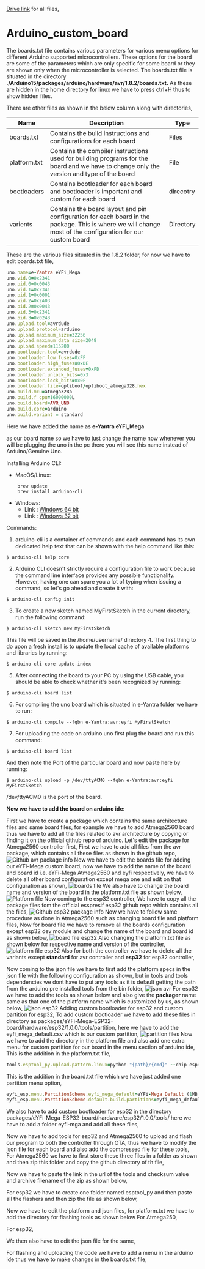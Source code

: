 [Drive link](https://drive.google.com/open?id=1bKhigrruck6pl0mA11rRQiQc2liFzoFC) for all files,
# Arduino_custom_board
 
The boards.txt file contains various parameters for various menu options for different Arduino supported microcontrollers. These options for the board are some of the parameters which are only specific for some board or they are shown only when the microcontroller is selected. The boards.txt file is situated in the directory **./Arduino15/packages/arduino/hardware/avr/1.8.2/boards.txt.** As these are hidden in the home directory for linux we have to press ctrl+H thus to show hidden files.

There are other files as shown in the below column along with directories, 

Name          | Description   | Type
------------- | ------------- | -------------
boards.txt    | Contains the build instructions and configurations for each board  | Files
platform.txt  | Contains the compiler instructions used for building programs for the board and we have to change only the version and type of the board  | File
bootloaders    | Contains bootloader for each board and bootloader is important and custom for each board  | direcotry
varients    | Contains the board layout and pin configuration for each board in the package. This is where we will change most of the configuration for our custom board  | Directory

These are the various files situated in the 1.8.2 folder, for now we have to edit boards.txt file,

```ruby
uno.name=e-Yantra eYFi_Mega  
uno.vid.0=0x2341
uno.pid.0=0x0043
uno.vid.1=0x2341
uno.pid.1=0x0001
uno.vid.2=0x2A03
uno.pid.2=0x0043
uno.vid.3=0x2341
uno.pid.3=0x0243
uno.upload.tool=avrdude
uno.upload.protocol=arduino
uno.upload.maximum_size=32256
uno.upload.maximum_data_size=2048
uno.upload.speed=115200
uno.bootloader.tool=avrdude
uno.bootloader.low_fuses=0xFF
uno.bootloader.high_fuses=0xDE
uno.bootloader.extended_fuses=0xFD
uno.bootloader.unlock_bits=0x3
uno.bootloader.lock_bits=0x0F
uno.bootloader.file=optiboot/optiboot_atmega328.hex
uno.build.mcu=atmega328p
uno.build.f_cpu=16000000L
uno.build.board=AVR_UNO
uno.build.core=arduino
uno.build.variant = standard
```

Here we have added the name as **e-Yantra eYFi_Mega**

as our board name so we have to just change the name now whenever you will be plugging the uno in the pc there you will see this name instead of Arduino/Genuine Uno.

Installing Arduino CLI:
- MacOS/Linux:
```
	brew update
	brew install arduino-cli
```
- Windows:
	- Link : [Windows 64 bit](https://downloads.arduino.cc/arduino-cli/arduino-cli_latest_Windows_64bit.zip)
	- Link : [Windows 32 bit](https://downloads.arduino.cc/arduino-cli/arduino-cli_latest_Windows_32bit.zip)

Commands:
1. arduino-cli is a container of commands and each command has its own dedicated help text that can be shown with the help command like this:
```
$ arduino-cli help core
```
2. Arduino CLI doesn't strictly require a configuration file to work because the command line interface provides any possible functionality. However, having one can spare you a lot of typing when issuing a command, so let's go ahead and create it with:
```
$ arduino-cli config init
```
3. To create a new sketch named MyFirstSketch in the current directory, run the following command:
```
$ arduino-cli sketch new MyFirstSketch
```
This file will be saved in the /home/username/ directory
4. The first thing to do upon a fresh install is to update the local cache of available platforms and libraries by running:
```
$ arduino-cli core update-index
```
5. After connecting the board to your PC by using the USB cable, you should be able to check whether it's been recognized by running:
```
$ arduino-cli board list
```
6. For compiling the uno board which is situated in e-Yantra folder we have to run:
```
$ arduino-cli compile --fqbn e-Yantra:avr:eyfi MyFirstSketch
```
7. For uploading the code on arduino uno first plug the board and run this command:
```
$ arduino-cli board list
``` 
And then note the Port of the particular board and now paste here by running:
```
$ arduino-cli upload -p /dev/ttyACM0 --fqbn e-Yantra:avr:eyfi MyFirstSketch
```
/dev/ttyACM0 is the port of the board.	

**Now we have to add the board on arduino ide:**

First we have to create a package which contains the same architecture files and same board files, for example we have to add Atmega2560 board thus we have to add all the files related to avr architecture by copying or finding it on the official github repo of arduino.
Let's edit the package for Atmega2560 controller first,
First we have to add all files from the avr package, which contains all these files as shown in the github repo,
![Github avr package info](/Images/1st.png)
Now we have to edit the boards file for adding our eYFi-Mega custom board, now we have to add the name of the board and board id i.e. eYFi-Mega Atmega2560 and eyfi respectively, we have to delete all other board configuration except mega one and edit on that configuration as shown,
![boards file](/Images/2nd.png)
We also have to change the board name and version of the board in the platform.txt file as shown below,
![Platform file](/Images/3rd.png)
Now coming to the esp32 controller,
We have to copy all the package files fom the official esspresif esp32 github repo which contains all the files,
![Github esp32 package info](/Images/4th.png)
Now we have to follow same procedure as done in Atmega2560 such as changing board file and platform files,
Now for board file we have to remove all the boards configuration except esp32 dev module and change the name of the board and board id as shown below,
![board file esp32](/Images/5th.png)
Also changing the platform.txt file as shown below for respective name and version of the controller,
![platform file esp32](/Images/6th.png)
Also for both the controller we have to delete all the variants except **standard** for avr controller and **esp32** for esp32 controller,

Now coming to the json file we have to first add the platform specs in the json file with the following configuration as shown, but in tools and tools dependencies we dont have to put any tools as it is default getting the path from the arduino pre installed tools from the bin folder,
![json avr](/Images/7th.png)
For esp32 we have to add the tools as shown below and also give the **packager** name same as that one of the platform name which is customized by us, as shown below,
![json esp32](/Images/8th.png)
Adding custom bootloader for esp32 and custom partition for esp32,
To add custom bootloader we have to add these files in directory as packages/eYFi-Mega-ESP32-board/hardware/esp32/1.0.0/tools/partition, here we have to add the eyfi_mega_default.csv which is our custom partition,
![partition files](/Images/9th.png)
Now we have to add the directory in the platform file and also add one extra menu for custom partition for our board in the menu section of arduino ide,
This is the addition in the platform.txt file,
```ruby
tools.esptool_py.upload.pattern.linux=python "{path}/{cmd}" --chip esp32 --port "{serial.port}" --baud {upload.speed}  --before default_reset --after hard_reset write_flash -z --flash_mode {build.flash_mode} --flash_freq {build.flash_freq} --flash_size detect 0xe000 "{runtime.platform.path}/tools/partitions/boot_app0.bin" 0x1000 "{runtime.platform.path}/tools/sdk/bin/bootloader_{build.boot}_{build.flash_freq}.bin" 0x10000 "{build.path}/{build.project_name}.bin" 0x8000 "{build.path}/{build.project_name}.partitions.bin"
```
This is the addition in the board.txt file which we have just added one partition menu option,
```ruby
eyfi_esp.menu.PartitionScheme.eyfi_mega_default=eYFi-Mega Default (1MB OTA/2MB APP/700KB SPIFFS)
eyfi_esp.menu.PartitionScheme.default.build.partitions=eyfi_mega_default
```
We also have to add custom bootloader for esp32 in the directory packages/eYFi-Mega-ESP32-board/hardware/esp32/1.0.0/tools/ here we have to add a folder eyfi-mga and add all these files,

Now we have to add tools for esp32 and Atmega2560 to upload and flash our program to both the controller through OTA, thus we have to modify the json file for each board and also add the compressed file for these tools,
For Atmega2560 we have to first store these three files in a folder as shown and then zip this folder and copy the github directory of th file,

Now we have to paste the link in the url of the tools and checksum value and archive filename of the zip as shown below,

For esp32 we have to create one folder named esptool_py and then paste all the flashers and then zip the file as shown below,

Now we have to edit the platform and json files, for platform.txt we have to add the directory for flashing tools as shown below 
For Atmega250,

For esp32,

We then also have to edit the json file for the same,

For flashing and uploading the code we have to add a menu in the arduino ide thus we have to make changes in the boards.txt file,


